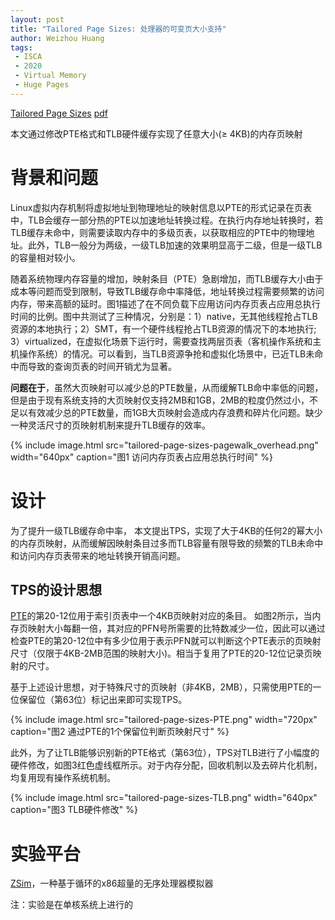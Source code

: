 ```yaml
---
layout: post
title: "Tailored Page Sizes: 处理器的可变页大小支持"
author: Weizhou Huang
tags:
 - ISCA
 - 2020
 - Virtual Memory
 - Huge Pages
---
```


[Tailored Page Sizes](https://ieeexplore.ieee.org/abstract/document/9138990) [pdf](https://conferences.computer.org/isca/pdfs/ISCA2020-4QlDegUf3fKiwUXfV0KdCm/466100a900/466100a900.pdf)

本文通过修改PTE格式和TLB硬件缓存实现了任意大小($\geq$ 4KB)的内存页映射

# 背景和问题

Linux虚拟内存机制将虚拟地址到物理地址的映射信息以PTE的形式记录在页表中，TLB会缓存一部分热的PTE以加速地址转换过程。在执行内存地址转换时，若TLB缓存未命中，则需要读取内存中的多级页表，以获取相应的PTE中的物理地址。此外，TLB一般分为两级，一级TLB加速的效果明显高于二级，但是一级TLB的容量相对较小。

随着系统物理内存容量的增加，映射条目（PTE）急剧增加，而TLB缓存大小由于成本等问题而受到限制，导致TLB缓存命中率降低，地址转换过程需要频繁的访问内存，带来高额的延时。图1描述了在不同负载下应用访问内存页表占应用总执行时间的比例。图中共测试了三种情况，分别是：1）native，无其他线程抢占TLB资源的本地执行；2）SMT，有一个硬件线程抢占TLB资源的情况下的本地执行; 3）virtualized，在虚拟化场景下运行时，需要查找两层页表（客机操作系统和主机操作系统）的情况。可以看到，当TLB资源争抢和虚拟化场景中，已近TLB未命中而导致的查询页表的时间开销尤为显著。

**问题在于**，虽然大页映射可以减少总的PTE数量，从而缓解TLB命中率低的问题，但是由于现有系统支持的大页映射仅支持2MB和1GB，2MB的粒度仍然过小，不足以有效减少总的PTE数量，而1GB大页映射会造成内存浪费和碎片化问题。缺少一种灵活尺寸的页映射机制来提升TLB缓存的效率。

{% include image.html src="tailored-page-sizes-pagewalk_overhead.png" width="640px" caption="图1 访问内存页表占应用总执行时间" %}

# 设计

为了提升一级TLB缓存命中率， 本文提出TPS，实现了大于4KB的任何2的幂大小的内存页映射，从而缓解因映射条目过多而TLB容量有限导致的频繁的TLB未命中和访问内存页表带来的地址转换开销高问题。

## TPS的设计思想

[PTE](https://www.kernel.org/doc/gorman/html/understand/understand006.html)的第20-12位用于索引页表中一个4KB页映射对应的条目。
如图2所示，当内存页映射大小每翻一倍，其对应的PFN号所需要的比特数减少一位，因此可以通过检查PTE的第20-12位中有多少位用于表示PFN就可以判断这个PTE表示的页映射尺寸（仅限于4KB-2MB范围的映射大小)。相当于复用了PTE的20-12位记录页映射的尺寸。

基于上述设计思想，对于特殊尺寸的页映射（非4KB，2MB），只需使用PTE的一位保留位（第63位）标记出来即可实现TPS。

{% include image.html src="tailored-page-sizes-PTE.png" width="720px" caption="图2 通过PTE的1个保留位判断页映射尺寸" %}

此外，为了让TLB能够识别新的PTE格式（第63位），TPS对TLB进行了小幅度的硬件修改，如图3红色虚线框所示。对于内存分配，回收机制以及去碎片化机制，均复用现有操作系统机制。

{% include image.html src="tailored-page-sizes-TLB.png" width="640px" caption="图3 TLB硬件修改" %}

# 实验平台

[ZSim](https://people.csail.mit.edu/sanchez/papers/2013.zsim.isca.pdf)，一种基于循环的x86超量的无序处理器模拟器

注：实验是在单核系统上进行的